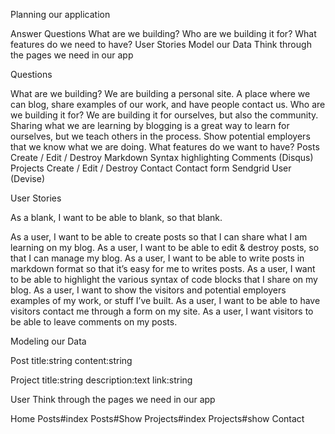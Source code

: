 Planning our application

Answer Questions
    What are we building?
    Who are we building it for?
    What features do we need to have?
User Stories
Model our Data
Think through the pages we need in our app

Questions

What are we building? We are building a personal site. A place where we can blog, share examples of our work, and have people contact us.
Who are we building it for? We are building it for ourselves, but also the community. Sharing what we are learning by blogging is a great way to learn for ourselves, but we teach others in the process. Show potential employers that we know what we are doing.
What features do we want to have?
    Posts
        Create / Edit / Destroy
        Markdown
        Syntax highlighting
        Comments (Disqus)
    Projects
        Create / Edit / Destroy
    Contact
        Contact form
        Sendgrid
    User (Devise)

User Stories

As a blank, I want to be able to blank, so that blank.

As a user, I want to be able to create posts so that I can share what I am learning on my blog.
As a user, I want to be able to edit & destroy posts, so that I can manage my blog.
As a user, I want to be able to write posts in markdown format so that it’s easy for me to writes posts.
As a user, I want to be able to highlight the various syntax of code blocks that I share on my blog.
As a user, I want to show the visitors and potential employers examples of my work, or stuff I’ve built.
As a user, I want to be able to have visitors contact me through a form on my site.
As a user, I want visitors to be able to leave comments on my posts.

Modeling our Data

Post title:string content:string

Project title:string description:text link:string

User Think through the pages we need in our app

Home
Posts#index
Posts#Show
Projects#index
Projects#show
Contact

